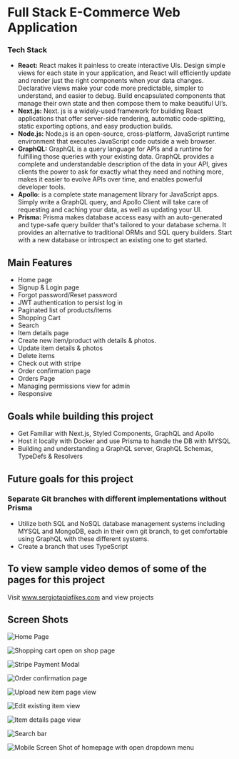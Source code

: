 # Full Stack E-Commerce Web Application

### Tech Stack 
* **React:** React makes it painless to create interactive UIs. Design simple views for each state in your application, and React will efficiently update and render just the right components when your data changes. Declarative views make your code more predictable, simpler to understand, and easier to debug. Build encapsulated components that manage their own state and then compose them to make beautiful UI’s.
* **Next.js:** Next. js is a widely-used framework for building React applications that offer server-side rendering, automatic code-splitting, static exporting options, and easy production builds.
* **Node.js:** Node.js is an open-source, cross-platform, JavaScript runtime environment that executes JavaScript code outside a web browser.
* **GraphQL:** GraphQL is a query language for APIs and a runtime for fulfilling those queries with your existing data. GraphQL provides a complete and understandable description of the data in your API, gives clients the power to ask for exactly what they need and nothing more, makes it easier to evolve APIs over time, and enables powerful developer tools.
* **Apollo:** is a complete state management library for JavaScript apps. Simply write a GraphQL query, and Apollo Client will take care of requesting and caching your data, as well as updating your UI.
* **Prisma:** Prisma makes database access easy with an auto-generated and type-safe query builder that's tailored to your database schema. It provides an alternative to traditional ORMs and SQL query builders. Start with a new database or introspect an existing one to get started.

## Main Features 
 - Home page 
 - Signup & Login page
 - Forgot password/Reset password
 - JWT authentication to persist log in
 - Paginated list of products/items 
 - Shopping Cart
 - Search 
 - Item details page
 - Create new item/product with details & photos. 
 - Update item details & photos 
 - Delete items
 - Check out with stripe
 - Order confirmation page 
 - Orders Page
 - Managing permissions view for admin
 - Responsive 

## Goals while building this project 

* Get Familiar with Next.js, Styled Components, GraphQL and Apollo
* Host it locally with Docker and use Prisma to handle the DB with MYSQL 
* Building and understanding a GraphQL server, GraphQL Schemas, TypeDefs & Resolvers

## Future goals for this project 

### Separate Git branches with different implementations without Prisma
* Utilize both SQL and NoSQL database management systems including MYSQL and MongoDB, each in their own git branch, to get comfortable using GraphQL with these different systems. 
* Create a branch that uses TypeScript 

## To view sample video demos of some of the pages for this project
Visit www.sergiotapiafikes.com and view projects

## Screen Shots 

![Home Page](https://res.cloudinary.com/dddnhychw/image/upload/v1594582591/AustinArts%20/Screen_Shot_2020-07-12_at_2.26.52_PM_kn3z4o.png)

![Shopping cart open on shop page](https://res.cloudinary.com/dddnhychw/image/upload/v1594582601/AustinArts%20/Screen_Shot_2020-07-12_at_2.30.56_PM_qatl55.png)

![Stripe Payment Modal](https://res.cloudinary.com/dddnhychw/image/upload/v1594582626/AustinArts%20/Screen_Shot_2020-07-12_at_2.35.16_PM_wwbu7v.png)

![Order confirmation page](https://res.cloudinary.com/dddnhychw/image/upload/v1594582635/AustinArts%20/Screen_Shot_2020-07-12_at_2.35.42_PM_uth50j.png) 

![Upload new item page view](https://res.cloudinary.com/dddnhychw/image/upload/v1594582665/AustinArts%20/Screen_Shot_2020-07-12_at_2.32.58_PM_rehpmi.png)

![Edit existing item view](https://res.cloudinary.com/dddnhychw/image/upload/v1594582644/AustinArts%20/Screen_Shot_2020-07-12_at_2.31.55_PM_yhv2to.png)

![Item details page view](https://res.cloudinary.com/dddnhychw/image/upload/v1594582652/AustinArts%20/Screen_Shot_2020-07-12_at_2.32.32_PM_wiopj8.png)

![Search bar](https://res.cloudinary.com/dddnhychw/image/upload/v1594582674/AustinArts%20/Screen_Shot_2020-07-12_at_2.33.27_PM_owodjk.png)

![Mobile Screen Shot of homepage with open dropdown menu](https://res.cloudinary.com/dddnhychw/image/upload/v1591413268/AustinArts%20/Screen_Shot_2020-06-05_at_9.46.56_PM_h7rf0c.png)